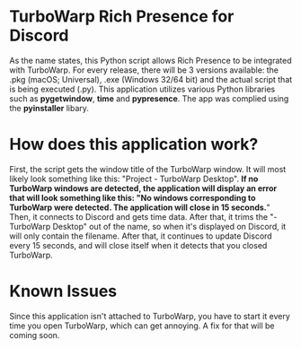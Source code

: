 # TurboWarp Rich Presence for Discord
As the name states, this Python script allows Rich Presence to be integrated with TurboWarp. For every release, there will be 3 versions available: the .pkg (macOS; Universal), .exe (Windows 32/64 bit) and the actual script that is being executed (.py).
This application utilizes various Python libraries such as **pygetwindow**, **time** and **pypresence**. The app was complied using the **pyinstaller** libary.

# How does this application work?
First, the script gets the window title of the TurboWarp window. It will most likely look something like this: "Project - TurboWarp Desktop". **If no TurboWarp windows are detected, the application will display an error that will look something like this: "No windows corresponding to TurboWarp were detected. The application will close in 15 seconds.**"
Then, it connects to Discord and gets time data. After that, it trims the "- TurboWarp Desktop" out of the name, so when it's displayed on Discord, it will only contain the filename.
After that, it continues to update Discord every 15 seconds, and will close itself when it detects that you closed TurboWarp.

# Known Issues
Since this application isn't attached to TurboWarp, you have to start it every time you open TurboWarp, which can get annoying. A fix for that will be coming soon.
